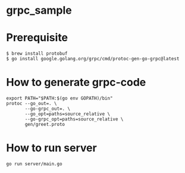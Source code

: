 # grpc_sample

# Prerequisite
```
$ brew install protobuf
$ go install google.golang.org/grpc/cmd/protoc-gen-go-grpc@latest
```

# How to generate grpc-code
```
export PATH="$PATH:$(go env GOPATH)/bin"
protoc --go_out=. \
       --go-grpc_out=. \
       --go_opt=paths=source_relative \
       --go-grpc_opt=paths=source_relative \
       gen/greet.proto
```

# How to run server
```
go run server/main.go
```